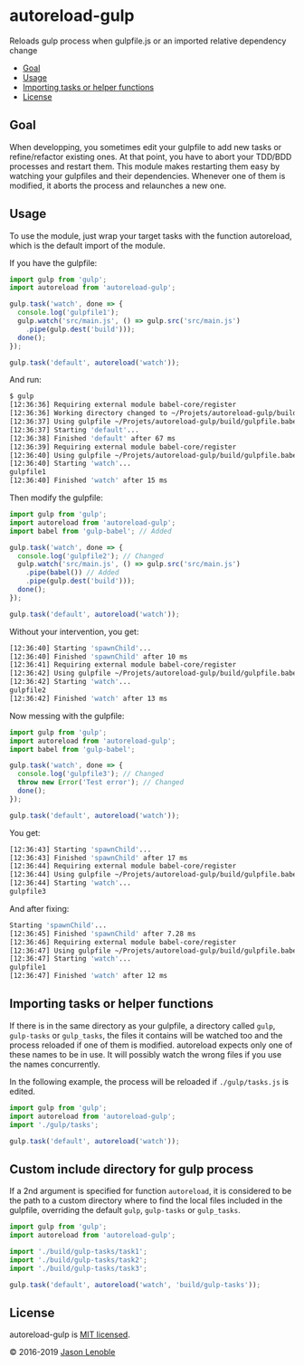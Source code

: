 # autoreload-gulp

Reloads gulp process when gulpfile.js or an imported relative dependency change

  * [Goal](#goal)
  * [Usage](#usage)
  * [Importing tasks or helper functions](#importing-tasks-or-helper-functions)
  * [License](#license)


## Goal

When developping, you sometimes edit your gulpfile to add new tasks or refine/refactor existing ones. At that point, you have to abort your TDD/BDD processes and restart them. This module makes restarting them easy by watching your gulpfiles and their dependencies. Whenever one of them is modified, it aborts the process and relaunches a new one.

## Usage

To use the module, just wrap your target tasks with the function autoreload, which is the default import of the module.

If you have the gulpfile:

```js
import gulp from 'gulp';
import autoreload from 'autoreload-gulp';

gulp.task('watch', done => {
  console.log('gulpfile1');
  gulp.watch('src/main.js', () => gulp.src('src/main.js')
    .pipe(gulp.dest('build')));
  done();
});

gulp.task('default', autoreload('watch'));
```

And run:

```bash
$ gulp
[12:36:36] Requiring external module babel-core/register
[12:36:36] Working directory changed to ~/Projets/autoreload-gulp/build
[12:36:37] Using gulpfile ~/Projets/autoreload-gulp/build/gulpfile.babel.js
[12:36:37] Starting 'default'...
[12:36:38] Finished 'default' after 67 ms
[12:36:39] Requiring external module babel-core/register
[12:36:40] Using gulpfile ~/Projets/autoreload-gulp/build/gulpfile.babel.js
[12:36:40] Starting 'watch'...
gulpfile1
[12:36:40] Finished 'watch' after 15 ms
```

Then modify the gulpfile:

```js
import gulp from 'gulp';
import autoreload from 'autoreload-gulp';
import babel from 'gulp-babel'; // Added

gulp.task('watch', done => {
  console.log('gulpfile2'); // Changed
  gulp.watch('src/main.js', () => gulp.src('src/main.js')
    .pipe(babel()) // Added
    .pipe(gulp.dest('build')));
  done();
});

gulp.task('default', autoreload('watch'));
```

Without your intervention, you get:

```bash
[12:36:40] Starting 'spawnChild'...
[12:36:40] Finished 'spawnChild' after 10 ms
[12:36:41] Requiring external module babel-core/register
[12:36:42] Using gulpfile ~/Projets/autoreload-gulp/build/gulpfile.babel.js
[12:36:42] Starting 'watch'...
gulpfile2
[12:36:42] Finished 'watch' after 13 ms
```

Now messing with the gulpfile:

```js
import gulp from 'gulp';
import autoreload from 'autoreload-gulp';
import babel from 'gulp-babel';

gulp.task('watch', done => {
  console.log('gulpfile3'); // Changed
  throw new Error('Test error'); // Changed
  done();
});

gulp.task('default', autoreload('watch'));
```

You get:

```bash
[12:36:43] Starting 'spawnChild'...
[12:36:43] Finished 'spawnChild' after 17 ms
[12:36:44] Requiring external module babel-core/register
[12:36:44] Using gulpfile ~/Projets/autoreload-gulp/build/gulpfile.babel.js
[12:36:44] Starting 'watch'...
gulpfile3
```

And after fixing:

```bash
Starting 'spawnChild'...
[12:36:45] Finished 'spawnChild' after 7.28 ms
[12:36:46] Requiring external module babel-core/register
[12:36:47] Using gulpfile ~/Projets/autoreload-gulp/build/gulpfile.babel.js
[12:36:47] Starting 'watch'...
gulpfile1
[12:36:47] Finished 'watch' after 12 ms
```

## Importing tasks or helper functions

If there is in the same directory as your gulpfile, a directory called `gulp`, `gulp-tasks` or `gulp_tasks`, the files it contains will be watched too and the process reloaded if one of them is modified. autoreload expects only one of these names to be in use. It will possibly watch the wrong files if you use the names concurrently.

In the following example, the process will be reloaded if `./gulp/tasks.js` is edited.

```js
import gulp from 'gulp';
import autoreload from 'autoreload-gulp';
import './gulp/tasks';

gulp.task('default', autoreload('watch'));
```

## Custom include directory for gulp process

If a 2nd argument is specified for function `autoreload`, it is considered to be the path to a custom directory where to find the local files included in the gulpfile, overriding the default `gulp`, `gulp-tasks` or `gulp_tasks`.

```js
import gulp from 'gulp';
import autoreload from 'autoreload-gulp';

import './build/gulp-tasks/task1';
import './build/gulp-tasks/task2';
import './build/gulp-tasks/task3';

gulp.task('default', autoreload('watch', 'build/gulp-tasks'));
```


## License

autoreload-gulp is [MIT licensed](./LICENSE).

© 2016-2019 [Jason Lenoble](mailto:jason.lenoble@gmail.com)

